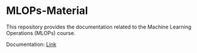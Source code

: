 # MLOPs-Material
This repository provides the documentation related to the Machine Learning Operations (MLOPs) course.

Documentation: [Link](https://pruthvishrajput.github.io/MLOPs-Material/docs/)
